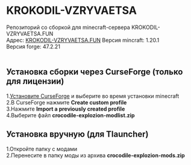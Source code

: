 # KROKODIL-VZRYVAETSA
Репозиторий со сборкой для minecraft-сервера KROKODIL-VZRYVAETSA.FUN<br>
Адрес: [KROKODIL-VZRYVAETSA.FUN](77.221.154.33:25565)
Версия mincraft: 1.20.1<br>
Версия forge: 47.2.21<br><br>
## Установка сборки через CurseForge (только для лицензии)
1.[Установите CurseForge](https://www.curseforge.com/download/app) и выберите во время установки minecraft<br>
2.В CurseForge нажмите **Create custom profile**<br>
3.Нажмите **Import a previously created profile**<br>
4.Выберите файл **crocodile-explozion-modlist.zip**<br>
## Установка вручную (для Tlauncher)
1.Откройте папку с модами<br>
2.Перенесите в папку моды из архива **crocodile-explozion-mods.zip**<br>


